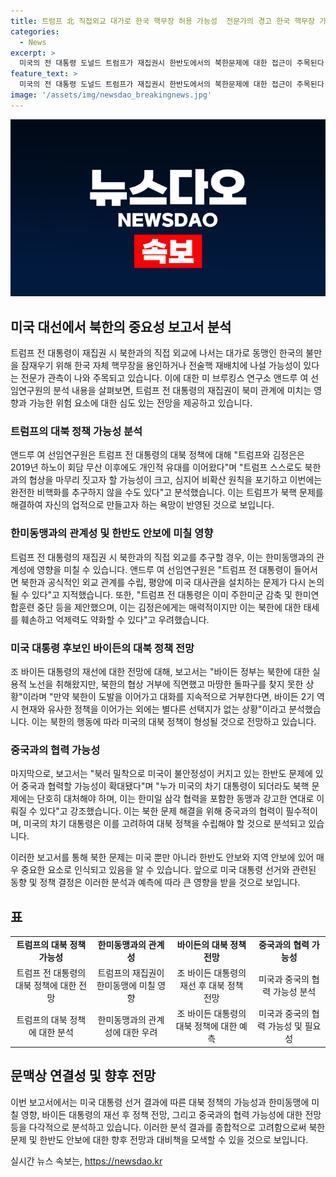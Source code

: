 ```yaml
---
title: 트럼프 北 직접외교 대가로 한국 핵무장 허용 가능성  전문가의 경고 한국 핵무장 가능성?
categories:
  - News
excerpt: >
  미국의 전 대통령 도널드 트럼프가 재집권시 한반도에서의 북한문제에 대한 접근이 주목된다. 북미관계의 기회와 위험이 매우 넓고, 트럼프는 북한 문제에 적극적으로 나서고 있는 것으로 보인다. 브루킹스 연구소는 트럼프가 북핵 문제를 해결하기 위해 미국의 약속을 포기하고 김정은의 핵체제만 용인할 가능성을 우려하고 있다. 또한, 한국의 독자 핵무장을 허용하거나 전술핵 무기 재배치를 승인할 가능성도 있다고 지적하며, 바이든 정부의 대북정책 변화 가능성도 분석하고 있다. 이에 대한 동맹국들의 대응과 중국과의 협력 가능성을 논의한 보고서다.
feature_text: >
  미국의 전 대통령 도널드 트럼프가 재집권시 한반도에서의 북한문제에 대한 접근이 주목된다. 북미관계의 기회와 위험이 매우 넓고, 트럼프는 북한 문제에 적극적으로 나서고 있는 것으로 보인다. 브루킹스 연구소는 트럼프가 북핵 문제를 해결하기 위해 미국의 약속을 포기하고 김정은의 핵체제만 용인할 가능성을 우려하고 있다. 또한, 한국의 독자 핵무장을 허용하거나 전술핵 무기 재배치를 승인할 가능성도 있다고 지적하며, 바이든 정부의 대북정책 변화 가능성도 분석하고 있다. 이에 대한 동맹국들의 대응과 중국과의 협력 가능성을 논의한 보고서다.
image: '/assets/img/newsdao_breakingnews.jpg'
---
```


<p><img src="/assets/img/newsdao_breakingnews.jpg" alt="ontimetimes 속보" /></p>

<h2 data-ke-size="size26">미국 대선에서 북한의 중요성 보고서 분석</h2>

<p data-ke-size="size16">트럼프 전 대통령이 재집권 시 북한과의 직접 외교에 나서는 대가로 동맹인 한국의 불만을 잠재우기 위해 한국 자체 핵무장을 용인하거나 전술핵 재배치에 나설 가능성이 있다는 전문가 관측이 나와 주목되고 있습니다. 이에 대한 미 브루킹스 연구소 앤드루 여 선임연구원의 분석 내용을 살펴보면, 트럼프 전 대통령의 재집권이 북미 관계에 미치는 영향과 가능한 위험 요소에 대한 심도 있는 전망을 제공하고 있습니다.</p>

<h3><b>트럼프의 대북 정책 가능성 분석</b></h3>

<p data-ke-size="size16">앤드루 여 선임연구원은 트럼프 전 대통령의 대북 정책에 대해 "트럼프와 김정은은 2019년 하노이 회담 무산 이후에도 개인적 유대를 이어왔다"며 "트럼프 스스로도 북한과의 협상을 마무리 짓고자 할 가능성이 크고, 심지어 비확산 원칙을 포기하고 이번에는 완전한 비핵화를 추구하지 않을 수도 있다"고 분석했습니다. 이는 트럼프가 북핵 문제를 해결하여 자신의 업적으로 만들고자 하는 욕망이 반영된 것으로 보입니다.</p>

<h3><b>한미동맹과의 관계성 및 한반도 안보에 미칠 영향</b></h3>

<p data-ke-size="size16">트럼프 전 대통령의 재집권 시 북한과의 직접 외교를 추구할 경우, 이는 한미동맹과의 관계성에 영향을 미칠 수 있습니다. 앤드루 여 선임연구원은 "트럼프 전 대통령이 들어서면 북한과 공식적인 외교 관계를 수립, 평양에 미국 대사관을 설치하는 문제가 다시 논의될 수 있다"고 지적했습니다. 또한, "트럼프 전 대통령은 이미 주한미군 감축 및 한미연합훈련 중단 등을 제안했으며, 이는 김정은에게는 매력적이지만 이는 북한에 대한 태세를 훼손하고 억제력도 약화할 수 있다"고 우려했습니다.</p>

<h3><b>미국 대통령 후보인 바이든의 대북 정책 전망</b></h3>

<p data-ke-size="size16">조 바이든 대통령의 재선에 대한 전망에 대해, 보고서는 "바이든 정부는 북한에 대한 실용적 노선을 취해왔지만, 북한의 협상 거부에 직면했고 마땅한 돌파구를 찾지 못한 상황"이라며 "만약 북한이 도발을 이어가고 대화를 지속적으로 거부한다면, 바이든 2기 역시 현재와 유사한 정책을 이어가는 외에는 별다른 선택지가 없는 상황"이라고 분석했습니다. 이는 북한의 행동에 따라 미국의 대북 정책이 형성될 것으로 전망하고 있습니다.</p>

<h3><b>중국과의 협력 가능성</b></h3>

<p data-ke-size="size16">마지막으로, 보고서는 "북러 밀착으로 미국이 불안정성이 커지고 있는 한반도 문제에 있어 중국과 협력할 가능성이 확대됐다"며 "누가 미국의 차기 대통령이 되더라도 북핵 문제에는 단호히 대처해야 하며, 이는 한미일 삼각 협력을 포함한 동맹과 강고한 연대로 이뤄질 수 있다"고 강조했습니다. 이는 북한 문제 해결을 위해 중국과의 협력이 필수적이며, 미국의 차기 대통령은 이를 고려하여 대북 정책을 수립해야 할 것으로 분석되고 있습니다.</p>

<p data-ke-size="size16">이러한 보고서를 통해 북한 문제는 미국 뿐만 아니라 한반도 안보와 지역 안보에 있어 매우 중요한 요소로 인식되고 있음을 알 수 있습니다. 앞으로 미국 대통령 선거와 관련된 동향 및 정책 결정은 이러한 분석과 예측에 따라 큰 영향을 받을 것으로 보입니다.</p>

<h2 data-ke-size="size26">표</h2>

<table>
<tbody>
<tr>
<td style="text-align: center; height: 17px;"><b>트럼프의 대북 정책 가능성</b></td>
<td style="text-align: center; height: 17px;"><b>한미동맹과의 관계성</b></td>
<td style="text-align: center; height: 17px;"><b>바이든의 대북 정책 전망</b></td>
<td style="text-align: center; height: 17px;"><b>중국과의 협력 가능성</b></td>
</tr>
<tr>
<td style="text-align: center; height: 17px;">트럼프 전 대통령의 대북 정책에 대한 전망</td>
<td style="text-align: center; height: 17px;">트럼프의 재집권이 한미동맹에 미칠 영향</td>
<td style="text-align: center; height: 17px;">조 바이든 대통령의 재선 후 대북 정책 전망</td>
<td style="text-align: center; height: 17px;">미국과 중국의 협력 가능성 분석</td>
</tr>
<tr>
<td style="text-align: center; height: 17px;">트럼프의 대북 정책에 대한 분석</td>
<td style="text-align: center; height: 17px;">한미동맹과의 관계성에 대한 우려</td>
<td style="text-align: center; height: 17px;">조 바이든 대통령의 대북 정책에 대한 예측</td>
<td style="text-align: center; height: 17px;">미국과 중국의 협력 가능성 및 필요성</td>
</tr>
</tbody>
</table>

<h2 data-ke-size="size26">문맥상 연결성 및 향후 전망</h2>

<p data-ke-size="size16">이번 보고서에서는 미국 대통령 선거 결과에 따른 대북 정책의 가능성과 한미동맹에 미칠 영향, 바이든 대통령의 재선 후 정책 전망, 그리고 중국과의 협력 가능성에 대한 전망 등을 다각적으로 분석하고 있습니다. 이러한 분석 결과를 종합적으로 고려함으로써 북한 문제 및 한반도 안보에 대한 향후 전망과 대비책을 모색할 수 있을 것으로 보입니다.</p>
실시간 뉴스 속보는, <a href="https://newsdao.kr" rel="dofollow">https://newsdao.kr</a>


